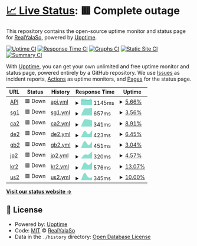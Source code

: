 # [📈 Live Status](https://status.yalaso.top): <!--live status--> **🟥 Complete outage**

This repository contains the open-source uptime monitor and status page for [RealYalaSo](https://status.yalaso.top), powered by [Upptime](https://github.com/upptime/upptime).

[![Uptime CI](https://github.com/RealYalaSo/status/workflows/Uptime%20CI/badge.svg)](https://github.com/RealYalaSo/status/actions?query=workflow%3A%22Uptime+CI%22)
[![Response Time CI](https://github.com/RealYalaSo/status/workflows/Response%20Time%20CI/badge.svg)](https://github.com/RealYalaSo/status/actions?query=workflow%3A%22Response+Time+CI%22)
[![Graphs CI](https://github.com/RealYalaSo/status/workflows/Graphs%20CI/badge.svg)](https://github.com/RealYalaSo/status/actions?query=workflow%3A%22Graphs+CI%22)
[![Static Site CI](https://github.com/RealYalaSo/status/workflows/Static%20Site%20CI/badge.svg)](https://github.com/RealYalaSo/status/actions?query=workflow%3A%22Static+Site+CI%22)
[![Summary CI](https://github.com/RealYalaSo/status/workflows/Summary%20CI/badge.svg)](https://github.com/RealYalaSo/status/actions?query=workflow%3A%22Summary+CI%22)

With [Upptime](https://upptime.js.org), you can get your own unlimited and free uptime monitor and status page, powered entirely by a GitHub repository. We use [Issues](https://github.com/RealYalaSo/status/issues) as incident reports, [Actions](https://github.com/RealYalaSo/status/actions) as uptime monitors, and [Pages](https://status.yalaso.top) for the status page.

<!--start: status pages-->
<!-- This summary is generated by Upptime (https://github.com/upptime/upptime) -->
<!-- Do not edit this manually, your changes will be overwritten -->
<!-- prettier-ignore -->
| URL | Status | History | Response Time | Uptime |
| --- | ------ | ------- | ------------- | ------ |
| <img alt="" src="https://favicons.githubusercontent.com/api.yalaso.top" height="13"> [API](https://api.yalaso.top) | 🟥 Down | [api.yml](https://github.com/RealYalaSo/status/commits/HEAD/history/api.yml) | <details><summary><img alt="Response time graph" src="./graphs/api/response-time-week.png" height="20"> 1145ms</summary><br><a href="https://status.yalaso.top/history/api"><img alt="Response time 1145" src="https://img.shields.io/endpoint?url=https%3A%2F%2Fraw.githubusercontent.com%2FRealYalaSo%2Fstatus%2FHEAD%2Fapi%2Fapi%2Fresponse-time.json"></a><br><a href="https://status.yalaso.top/history/api"><img alt="24-hour response time 1145" src="https://img.shields.io/endpoint?url=https%3A%2F%2Fraw.githubusercontent.com%2FRealYalaSo%2Fstatus%2FHEAD%2Fapi%2Fapi%2Fresponse-time-day.json"></a><br><a href="https://status.yalaso.top/history/api"><img alt="7-day response time 1145" src="https://img.shields.io/endpoint?url=https%3A%2F%2Fraw.githubusercontent.com%2FRealYalaSo%2Fstatus%2FHEAD%2Fapi%2Fapi%2Fresponse-time-week.json"></a><br><a href="https://status.yalaso.top/history/api"><img alt="30-day response time 1145" src="https://img.shields.io/endpoint?url=https%3A%2F%2Fraw.githubusercontent.com%2FRealYalaSo%2Fstatus%2FHEAD%2Fapi%2Fapi%2Fresponse-time-month.json"></a><br><a href="https://status.yalaso.top/history/api"><img alt="1-year response time 1145" src="https://img.shields.io/endpoint?url=https%3A%2F%2Fraw.githubusercontent.com%2FRealYalaSo%2Fstatus%2FHEAD%2Fapi%2Fapi%2Fresponse-time-year.json"></a></details> | <details><summary><a href="https://status.yalaso.top/history/api">5.66%</a></summary><a href="https://status.yalaso.top/history/api"><img alt="All-time uptime 5.66%" src="https://img.shields.io/endpoint?url=https%3A%2F%2Fraw.githubusercontent.com%2FRealYalaSo%2Fstatus%2FHEAD%2Fapi%2Fapi%2Fuptime.json"></a><br><a href="https://status.yalaso.top/history/api"><img alt="24-hour uptime 5.66%" src="https://img.shields.io/endpoint?url=https%3A%2F%2Fraw.githubusercontent.com%2FRealYalaSo%2Fstatus%2FHEAD%2Fapi%2Fapi%2Fuptime-day.json"></a><br><a href="https://status.yalaso.top/history/api"><img alt="7-day uptime 5.66%" src="https://img.shields.io/endpoint?url=https%3A%2F%2Fraw.githubusercontent.com%2FRealYalaSo%2Fstatus%2FHEAD%2Fapi%2Fapi%2Fuptime-week.json"></a><br><a href="https://status.yalaso.top/history/api"><img alt="30-day uptime 5.66%" src="https://img.shields.io/endpoint?url=https%3A%2F%2Fraw.githubusercontent.com%2FRealYalaSo%2Fstatus%2FHEAD%2Fapi%2Fapi%2Fuptime-month.json"></a><br><a href="https://status.yalaso.top/history/api"><img alt="1-year uptime 5.66%" src="https://img.shields.io/endpoint?url=https%3A%2F%2Fraw.githubusercontent.com%2FRealYalaSo%2Fstatus%2FHEAD%2Fapi%2Fapi%2Fuptime-year.json"></a></details>
| <img alt="" src="https://favicons.githubusercontent.com/sg1.yalaso.top" height="13"> [sg1](http://sg1.yalaso.top) | 🟥 Down | [sg1.yml](https://github.com/RealYalaSo/status/commits/HEAD/history/sg1.yml) | <details><summary><img alt="Response time graph" src="./graphs/sg1/response-time-week.png" height="20"> 657ms</summary><br><a href="https://status.yalaso.top/history/sg1"><img alt="Response time 657" src="https://img.shields.io/endpoint?url=https%3A%2F%2Fraw.githubusercontent.com%2FRealYalaSo%2Fstatus%2FHEAD%2Fapi%2Fsg1%2Fresponse-time.json"></a><br><a href="https://status.yalaso.top/history/sg1"><img alt="24-hour response time 657" src="https://img.shields.io/endpoint?url=https%3A%2F%2Fraw.githubusercontent.com%2FRealYalaSo%2Fstatus%2FHEAD%2Fapi%2Fsg1%2Fresponse-time-day.json"></a><br><a href="https://status.yalaso.top/history/sg1"><img alt="7-day response time 657" src="https://img.shields.io/endpoint?url=https%3A%2F%2Fraw.githubusercontent.com%2FRealYalaSo%2Fstatus%2FHEAD%2Fapi%2Fsg1%2Fresponse-time-week.json"></a><br><a href="https://status.yalaso.top/history/sg1"><img alt="30-day response time 657" src="https://img.shields.io/endpoint?url=https%3A%2F%2Fraw.githubusercontent.com%2FRealYalaSo%2Fstatus%2FHEAD%2Fapi%2Fsg1%2Fresponse-time-month.json"></a><br><a href="https://status.yalaso.top/history/sg1"><img alt="1-year response time 657" src="https://img.shields.io/endpoint?url=https%3A%2F%2Fraw.githubusercontent.com%2FRealYalaSo%2Fstatus%2FHEAD%2Fapi%2Fsg1%2Fresponse-time-year.json"></a></details> | <details><summary><a href="https://status.yalaso.top/history/sg1">3.56%</a></summary><a href="https://status.yalaso.top/history/sg1"><img alt="All-time uptime 3.56%" src="https://img.shields.io/endpoint?url=https%3A%2F%2Fraw.githubusercontent.com%2FRealYalaSo%2Fstatus%2FHEAD%2Fapi%2Fsg1%2Fuptime.json"></a><br><a href="https://status.yalaso.top/history/sg1"><img alt="24-hour uptime 3.56%" src="https://img.shields.io/endpoint?url=https%3A%2F%2Fraw.githubusercontent.com%2FRealYalaSo%2Fstatus%2FHEAD%2Fapi%2Fsg1%2Fuptime-day.json"></a><br><a href="https://status.yalaso.top/history/sg1"><img alt="7-day uptime 3.56%" src="https://img.shields.io/endpoint?url=https%3A%2F%2Fraw.githubusercontent.com%2FRealYalaSo%2Fstatus%2FHEAD%2Fapi%2Fsg1%2Fuptime-week.json"></a><br><a href="https://status.yalaso.top/history/sg1"><img alt="30-day uptime 3.56%" src="https://img.shields.io/endpoint?url=https%3A%2F%2Fraw.githubusercontent.com%2FRealYalaSo%2Fstatus%2FHEAD%2Fapi%2Fsg1%2Fuptime-month.json"></a><br><a href="https://status.yalaso.top/history/sg1"><img alt="1-year uptime 3.56%" src="https://img.shields.io/endpoint?url=https%3A%2F%2Fraw.githubusercontent.com%2FRealYalaSo%2Fstatus%2FHEAD%2Fapi%2Fsg1%2Fuptime-year.json"></a></details>
| <img alt="" src="https://favicons.githubusercontent.com/ca2.yalaso.top" height="13"> [ca2](http://ca2.yalaso.top) | 🟥 Down | [ca2.yml](https://github.com/RealYalaSo/status/commits/HEAD/history/ca2.yml) | <details><summary><img alt="Response time graph" src="./graphs/ca2/response-time-week.png" height="20"> 341ms</summary><br><a href="https://status.yalaso.top/history/ca2"><img alt="Response time 341" src="https://img.shields.io/endpoint?url=https%3A%2F%2Fraw.githubusercontent.com%2FRealYalaSo%2Fstatus%2FHEAD%2Fapi%2Fca2%2Fresponse-time.json"></a><br><a href="https://status.yalaso.top/history/ca2"><img alt="24-hour response time 341" src="https://img.shields.io/endpoint?url=https%3A%2F%2Fraw.githubusercontent.com%2FRealYalaSo%2Fstatus%2FHEAD%2Fapi%2Fca2%2Fresponse-time-day.json"></a><br><a href="https://status.yalaso.top/history/ca2"><img alt="7-day response time 341" src="https://img.shields.io/endpoint?url=https%3A%2F%2Fraw.githubusercontent.com%2FRealYalaSo%2Fstatus%2FHEAD%2Fapi%2Fca2%2Fresponse-time-week.json"></a><br><a href="https://status.yalaso.top/history/ca2"><img alt="30-day response time 341" src="https://img.shields.io/endpoint?url=https%3A%2F%2Fraw.githubusercontent.com%2FRealYalaSo%2Fstatus%2FHEAD%2Fapi%2Fca2%2Fresponse-time-month.json"></a><br><a href="https://status.yalaso.top/history/ca2"><img alt="1-year response time 341" src="https://img.shields.io/endpoint?url=https%3A%2F%2Fraw.githubusercontent.com%2FRealYalaSo%2Fstatus%2FHEAD%2Fapi%2Fca2%2Fresponse-time-year.json"></a></details> | <details><summary><a href="https://status.yalaso.top/history/ca2">8.91%</a></summary><a href="https://status.yalaso.top/history/ca2"><img alt="All-time uptime 8.91%" src="https://img.shields.io/endpoint?url=https%3A%2F%2Fraw.githubusercontent.com%2FRealYalaSo%2Fstatus%2FHEAD%2Fapi%2Fca2%2Fuptime.json"></a><br><a href="https://status.yalaso.top/history/ca2"><img alt="24-hour uptime 8.91%" src="https://img.shields.io/endpoint?url=https%3A%2F%2Fraw.githubusercontent.com%2FRealYalaSo%2Fstatus%2FHEAD%2Fapi%2Fca2%2Fuptime-day.json"></a><br><a href="https://status.yalaso.top/history/ca2"><img alt="7-day uptime 8.91%" src="https://img.shields.io/endpoint?url=https%3A%2F%2Fraw.githubusercontent.com%2FRealYalaSo%2Fstatus%2FHEAD%2Fapi%2Fca2%2Fuptime-week.json"></a><br><a href="https://status.yalaso.top/history/ca2"><img alt="30-day uptime 8.91%" src="https://img.shields.io/endpoint?url=https%3A%2F%2Fraw.githubusercontent.com%2FRealYalaSo%2Fstatus%2FHEAD%2Fapi%2Fca2%2Fuptime-month.json"></a><br><a href="https://status.yalaso.top/history/ca2"><img alt="1-year uptime 8.91%" src="https://img.shields.io/endpoint?url=https%3A%2F%2Fraw.githubusercontent.com%2FRealYalaSo%2Fstatus%2FHEAD%2Fapi%2Fca2%2Fuptime-year.json"></a></details>
| <img alt="" src="https://favicons.githubusercontent.com/de2.yalaso.top" height="13"> [de2](http://de2.yalaso.top) | 🟥 Down | [de2.yml](https://github.com/RealYalaSo/status/commits/HEAD/history/de2.yml) | <details><summary><img alt="Response time graph" src="./graphs/de2/response-time-week.png" height="20"> 423ms</summary><br><a href="https://status.yalaso.top/history/de2"><img alt="Response time 423" src="https://img.shields.io/endpoint?url=https%3A%2F%2Fraw.githubusercontent.com%2FRealYalaSo%2Fstatus%2FHEAD%2Fapi%2Fde2%2Fresponse-time.json"></a><br><a href="https://status.yalaso.top/history/de2"><img alt="24-hour response time 423" src="https://img.shields.io/endpoint?url=https%3A%2F%2Fraw.githubusercontent.com%2FRealYalaSo%2Fstatus%2FHEAD%2Fapi%2Fde2%2Fresponse-time-day.json"></a><br><a href="https://status.yalaso.top/history/de2"><img alt="7-day response time 423" src="https://img.shields.io/endpoint?url=https%3A%2F%2Fraw.githubusercontent.com%2FRealYalaSo%2Fstatus%2FHEAD%2Fapi%2Fde2%2Fresponse-time-week.json"></a><br><a href="https://status.yalaso.top/history/de2"><img alt="30-day response time 423" src="https://img.shields.io/endpoint?url=https%3A%2F%2Fraw.githubusercontent.com%2FRealYalaSo%2Fstatus%2FHEAD%2Fapi%2Fde2%2Fresponse-time-month.json"></a><br><a href="https://status.yalaso.top/history/de2"><img alt="1-year response time 423" src="https://img.shields.io/endpoint?url=https%3A%2F%2Fraw.githubusercontent.com%2FRealYalaSo%2Fstatus%2FHEAD%2Fapi%2Fde2%2Fresponse-time-year.json"></a></details> | <details><summary><a href="https://status.yalaso.top/history/de2">6.45%</a></summary><a href="https://status.yalaso.top/history/de2"><img alt="All-time uptime 6.45%" src="https://img.shields.io/endpoint?url=https%3A%2F%2Fraw.githubusercontent.com%2FRealYalaSo%2Fstatus%2FHEAD%2Fapi%2Fde2%2Fuptime.json"></a><br><a href="https://status.yalaso.top/history/de2"><img alt="24-hour uptime 6.45%" src="https://img.shields.io/endpoint?url=https%3A%2F%2Fraw.githubusercontent.com%2FRealYalaSo%2Fstatus%2FHEAD%2Fapi%2Fde2%2Fuptime-day.json"></a><br><a href="https://status.yalaso.top/history/de2"><img alt="7-day uptime 6.45%" src="https://img.shields.io/endpoint?url=https%3A%2F%2Fraw.githubusercontent.com%2FRealYalaSo%2Fstatus%2FHEAD%2Fapi%2Fde2%2Fuptime-week.json"></a><br><a href="https://status.yalaso.top/history/de2"><img alt="30-day uptime 6.45%" src="https://img.shields.io/endpoint?url=https%3A%2F%2Fraw.githubusercontent.com%2FRealYalaSo%2Fstatus%2FHEAD%2Fapi%2Fde2%2Fuptime-month.json"></a><br><a href="https://status.yalaso.top/history/de2"><img alt="1-year uptime 6.45%" src="https://img.shields.io/endpoint?url=https%3A%2F%2Fraw.githubusercontent.com%2FRealYalaSo%2Fstatus%2FHEAD%2Fapi%2Fde2%2Fuptime-year.json"></a></details>
| <img alt="" src="https://favicons.githubusercontent.com/gb2.yalaso.top" height="13"> [gb2](http://gb2.yalaso.top) | 🟥 Down | [gb2.yml](https://github.com/RealYalaSo/status/commits/HEAD/history/gb2.yml) | <details><summary><img alt="Response time graph" src="./graphs/gb2/response-time-week.png" height="20"> 451ms</summary><br><a href="https://status.yalaso.top/history/gb2"><img alt="Response time 451" src="https://img.shields.io/endpoint?url=https%3A%2F%2Fraw.githubusercontent.com%2FRealYalaSo%2Fstatus%2FHEAD%2Fapi%2Fgb2%2Fresponse-time.json"></a><br><a href="https://status.yalaso.top/history/gb2"><img alt="24-hour response time 451" src="https://img.shields.io/endpoint?url=https%3A%2F%2Fraw.githubusercontent.com%2FRealYalaSo%2Fstatus%2FHEAD%2Fapi%2Fgb2%2Fresponse-time-day.json"></a><br><a href="https://status.yalaso.top/history/gb2"><img alt="7-day response time 451" src="https://img.shields.io/endpoint?url=https%3A%2F%2Fraw.githubusercontent.com%2FRealYalaSo%2Fstatus%2FHEAD%2Fapi%2Fgb2%2Fresponse-time-week.json"></a><br><a href="https://status.yalaso.top/history/gb2"><img alt="30-day response time 451" src="https://img.shields.io/endpoint?url=https%3A%2F%2Fraw.githubusercontent.com%2FRealYalaSo%2Fstatus%2FHEAD%2Fapi%2Fgb2%2Fresponse-time-month.json"></a><br><a href="https://status.yalaso.top/history/gb2"><img alt="1-year response time 451" src="https://img.shields.io/endpoint?url=https%3A%2F%2Fraw.githubusercontent.com%2FRealYalaSo%2Fstatus%2FHEAD%2Fapi%2Fgb2%2Fresponse-time-year.json"></a></details> | <details><summary><a href="https://status.yalaso.top/history/gb2">3.04%</a></summary><a href="https://status.yalaso.top/history/gb2"><img alt="All-time uptime 3.04%" src="https://img.shields.io/endpoint?url=https%3A%2F%2Fraw.githubusercontent.com%2FRealYalaSo%2Fstatus%2FHEAD%2Fapi%2Fgb2%2Fuptime.json"></a><br><a href="https://status.yalaso.top/history/gb2"><img alt="24-hour uptime 3.04%" src="https://img.shields.io/endpoint?url=https%3A%2F%2Fraw.githubusercontent.com%2FRealYalaSo%2Fstatus%2FHEAD%2Fapi%2Fgb2%2Fuptime-day.json"></a><br><a href="https://status.yalaso.top/history/gb2"><img alt="7-day uptime 3.04%" src="https://img.shields.io/endpoint?url=https%3A%2F%2Fraw.githubusercontent.com%2FRealYalaSo%2Fstatus%2FHEAD%2Fapi%2Fgb2%2Fuptime-week.json"></a><br><a href="https://status.yalaso.top/history/gb2"><img alt="30-day uptime 3.04%" src="https://img.shields.io/endpoint?url=https%3A%2F%2Fraw.githubusercontent.com%2FRealYalaSo%2Fstatus%2FHEAD%2Fapi%2Fgb2%2Fuptime-month.json"></a><br><a href="https://status.yalaso.top/history/gb2"><img alt="1-year uptime 3.04%" src="https://img.shields.io/endpoint?url=https%3A%2F%2Fraw.githubusercontent.com%2FRealYalaSo%2Fstatus%2FHEAD%2Fapi%2Fgb2%2Fuptime-year.json"></a></details>
| <img alt="" src="https://favicons.githubusercontent.com/jp2.yalaso.top" height="13"> [jp2](http://jp2.yalaso.top) | 🟥 Down | [jp2.yml](https://github.com/RealYalaSo/status/commits/HEAD/history/jp2.yml) | <details><summary><img alt="Response time graph" src="./graphs/jp2/response-time-week.png" height="20"> 320ms</summary><br><a href="https://status.yalaso.top/history/jp2"><img alt="Response time 320" src="https://img.shields.io/endpoint?url=https%3A%2F%2Fraw.githubusercontent.com%2FRealYalaSo%2Fstatus%2FHEAD%2Fapi%2Fjp2%2Fresponse-time.json"></a><br><a href="https://status.yalaso.top/history/jp2"><img alt="24-hour response time 320" src="https://img.shields.io/endpoint?url=https%3A%2F%2Fraw.githubusercontent.com%2FRealYalaSo%2Fstatus%2FHEAD%2Fapi%2Fjp2%2Fresponse-time-day.json"></a><br><a href="https://status.yalaso.top/history/jp2"><img alt="7-day response time 320" src="https://img.shields.io/endpoint?url=https%3A%2F%2Fraw.githubusercontent.com%2FRealYalaSo%2Fstatus%2FHEAD%2Fapi%2Fjp2%2Fresponse-time-week.json"></a><br><a href="https://status.yalaso.top/history/jp2"><img alt="30-day response time 320" src="https://img.shields.io/endpoint?url=https%3A%2F%2Fraw.githubusercontent.com%2FRealYalaSo%2Fstatus%2FHEAD%2Fapi%2Fjp2%2Fresponse-time-month.json"></a><br><a href="https://status.yalaso.top/history/jp2"><img alt="1-year response time 320" src="https://img.shields.io/endpoint?url=https%3A%2F%2Fraw.githubusercontent.com%2FRealYalaSo%2Fstatus%2FHEAD%2Fapi%2Fjp2%2Fresponse-time-year.json"></a></details> | <details><summary><a href="https://status.yalaso.top/history/jp2">4.57%</a></summary><a href="https://status.yalaso.top/history/jp2"><img alt="All-time uptime 4.57%" src="https://img.shields.io/endpoint?url=https%3A%2F%2Fraw.githubusercontent.com%2FRealYalaSo%2Fstatus%2FHEAD%2Fapi%2Fjp2%2Fuptime.json"></a><br><a href="https://status.yalaso.top/history/jp2"><img alt="24-hour uptime 4.57%" src="https://img.shields.io/endpoint?url=https%3A%2F%2Fraw.githubusercontent.com%2FRealYalaSo%2Fstatus%2FHEAD%2Fapi%2Fjp2%2Fuptime-day.json"></a><br><a href="https://status.yalaso.top/history/jp2"><img alt="7-day uptime 4.57%" src="https://img.shields.io/endpoint?url=https%3A%2F%2Fraw.githubusercontent.com%2FRealYalaSo%2Fstatus%2FHEAD%2Fapi%2Fjp2%2Fuptime-week.json"></a><br><a href="https://status.yalaso.top/history/jp2"><img alt="30-day uptime 4.57%" src="https://img.shields.io/endpoint?url=https%3A%2F%2Fraw.githubusercontent.com%2FRealYalaSo%2Fstatus%2FHEAD%2Fapi%2Fjp2%2Fuptime-month.json"></a><br><a href="https://status.yalaso.top/history/jp2"><img alt="1-year uptime 4.57%" src="https://img.shields.io/endpoint?url=https%3A%2F%2Fraw.githubusercontent.com%2FRealYalaSo%2Fstatus%2FHEAD%2Fapi%2Fjp2%2Fuptime-year.json"></a></details>
| <img alt="" src="https://favicons.githubusercontent.com/kr2.yalaso.top" height="13"> [kr2](http://kr2.yalaso.top) | 🟥 Down | [kr2.yml](https://github.com/RealYalaSo/status/commits/HEAD/history/kr2.yml) | <details><summary><img alt="Response time graph" src="./graphs/kr2/response-time-week.png" height="20"> 576ms</summary><br><a href="https://status.yalaso.top/history/kr2"><img alt="Response time 576" src="https://img.shields.io/endpoint?url=https%3A%2F%2Fraw.githubusercontent.com%2FRealYalaSo%2Fstatus%2FHEAD%2Fapi%2Fkr2%2Fresponse-time.json"></a><br><a href="https://status.yalaso.top/history/kr2"><img alt="24-hour response time 576" src="https://img.shields.io/endpoint?url=https%3A%2F%2Fraw.githubusercontent.com%2FRealYalaSo%2Fstatus%2FHEAD%2Fapi%2Fkr2%2Fresponse-time-day.json"></a><br><a href="https://status.yalaso.top/history/kr2"><img alt="7-day response time 576" src="https://img.shields.io/endpoint?url=https%3A%2F%2Fraw.githubusercontent.com%2FRealYalaSo%2Fstatus%2FHEAD%2Fapi%2Fkr2%2Fresponse-time-week.json"></a><br><a href="https://status.yalaso.top/history/kr2"><img alt="30-day response time 576" src="https://img.shields.io/endpoint?url=https%3A%2F%2Fraw.githubusercontent.com%2FRealYalaSo%2Fstatus%2FHEAD%2Fapi%2Fkr2%2Fresponse-time-month.json"></a><br><a href="https://status.yalaso.top/history/kr2"><img alt="1-year response time 576" src="https://img.shields.io/endpoint?url=https%3A%2F%2Fraw.githubusercontent.com%2FRealYalaSo%2Fstatus%2FHEAD%2Fapi%2Fkr2%2Fresponse-time-year.json"></a></details> | <details><summary><a href="https://status.yalaso.top/history/kr2">13.07%</a></summary><a href="https://status.yalaso.top/history/kr2"><img alt="All-time uptime 13.07%" src="https://img.shields.io/endpoint?url=https%3A%2F%2Fraw.githubusercontent.com%2FRealYalaSo%2Fstatus%2FHEAD%2Fapi%2Fkr2%2Fuptime.json"></a><br><a href="https://status.yalaso.top/history/kr2"><img alt="24-hour uptime 13.07%" src="https://img.shields.io/endpoint?url=https%3A%2F%2Fraw.githubusercontent.com%2FRealYalaSo%2Fstatus%2FHEAD%2Fapi%2Fkr2%2Fuptime-day.json"></a><br><a href="https://status.yalaso.top/history/kr2"><img alt="7-day uptime 13.07%" src="https://img.shields.io/endpoint?url=https%3A%2F%2Fraw.githubusercontent.com%2FRealYalaSo%2Fstatus%2FHEAD%2Fapi%2Fkr2%2Fuptime-week.json"></a><br><a href="https://status.yalaso.top/history/kr2"><img alt="30-day uptime 13.07%" src="https://img.shields.io/endpoint?url=https%3A%2F%2Fraw.githubusercontent.com%2FRealYalaSo%2Fstatus%2FHEAD%2Fapi%2Fkr2%2Fuptime-month.json"></a><br><a href="https://status.yalaso.top/history/kr2"><img alt="1-year uptime 13.07%" src="https://img.shields.io/endpoint?url=https%3A%2F%2Fraw.githubusercontent.com%2FRealYalaSo%2Fstatus%2FHEAD%2Fapi%2Fkr2%2Fuptime-year.json"></a></details>
| <img alt="" src="https://favicons.githubusercontent.com/us2.yalaso.top" height="13"> [us2](http://us2.yalaso.top) | 🟥 Down | [us2.yml](https://github.com/RealYalaSo/status/commits/HEAD/history/us2.yml) | <details><summary><img alt="Response time graph" src="./graphs/us2/response-time-week.png" height="20"> 345ms</summary><br><a href="https://status.yalaso.top/history/us2"><img alt="Response time 345" src="https://img.shields.io/endpoint?url=https%3A%2F%2Fraw.githubusercontent.com%2FRealYalaSo%2Fstatus%2FHEAD%2Fapi%2Fus2%2Fresponse-time.json"></a><br><a href="https://status.yalaso.top/history/us2"><img alt="24-hour response time 345" src="https://img.shields.io/endpoint?url=https%3A%2F%2Fraw.githubusercontent.com%2FRealYalaSo%2Fstatus%2FHEAD%2Fapi%2Fus2%2Fresponse-time-day.json"></a><br><a href="https://status.yalaso.top/history/us2"><img alt="7-day response time 345" src="https://img.shields.io/endpoint?url=https%3A%2F%2Fraw.githubusercontent.com%2FRealYalaSo%2Fstatus%2FHEAD%2Fapi%2Fus2%2Fresponse-time-week.json"></a><br><a href="https://status.yalaso.top/history/us2"><img alt="30-day response time 345" src="https://img.shields.io/endpoint?url=https%3A%2F%2Fraw.githubusercontent.com%2FRealYalaSo%2Fstatus%2FHEAD%2Fapi%2Fus2%2Fresponse-time-month.json"></a><br><a href="https://status.yalaso.top/history/us2"><img alt="1-year response time 345" src="https://img.shields.io/endpoint?url=https%3A%2F%2Fraw.githubusercontent.com%2FRealYalaSo%2Fstatus%2FHEAD%2Fapi%2Fus2%2Fresponse-time-year.json"></a></details> | <details><summary><a href="https://status.yalaso.top/history/us2">10.00%</a></summary><a href="https://status.yalaso.top/history/us2"><img alt="All-time uptime 10.00%" src="https://img.shields.io/endpoint?url=https%3A%2F%2Fraw.githubusercontent.com%2FRealYalaSo%2Fstatus%2FHEAD%2Fapi%2Fus2%2Fuptime.json"></a><br><a href="https://status.yalaso.top/history/us2"><img alt="24-hour uptime 10.00%" src="https://img.shields.io/endpoint?url=https%3A%2F%2Fraw.githubusercontent.com%2FRealYalaSo%2Fstatus%2FHEAD%2Fapi%2Fus2%2Fuptime-day.json"></a><br><a href="https://status.yalaso.top/history/us2"><img alt="7-day uptime 10.00%" src="https://img.shields.io/endpoint?url=https%3A%2F%2Fraw.githubusercontent.com%2FRealYalaSo%2Fstatus%2FHEAD%2Fapi%2Fus2%2Fuptime-week.json"></a><br><a href="https://status.yalaso.top/history/us2"><img alt="30-day uptime 10.00%" src="https://img.shields.io/endpoint?url=https%3A%2F%2Fraw.githubusercontent.com%2FRealYalaSo%2Fstatus%2FHEAD%2Fapi%2Fus2%2Fuptime-month.json"></a><br><a href="https://status.yalaso.top/history/us2"><img alt="1-year uptime 10.00%" src="https://img.shields.io/endpoint?url=https%3A%2F%2Fraw.githubusercontent.com%2FRealYalaSo%2Fstatus%2FHEAD%2Fapi%2Fus2%2Fuptime-year.json"></a></details>

<!--end: status pages-->

[**Visit our status website →**](https://status.yalaso.top)

## 📄 License

- Powered by: [Upptime](https://github.com/upptime/upptime)
- Code: [MIT](./LICENSE) © [RealYalaSo](https://status.yalaso.top)
- Data in the `./history` directory: [Open Database License](https://opendatacommons.org/licenses/odbl/1-0/)
